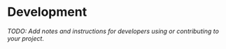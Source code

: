 # **Development**

_TODO: Add notes and instructions for developers using or contributing to your project_.

